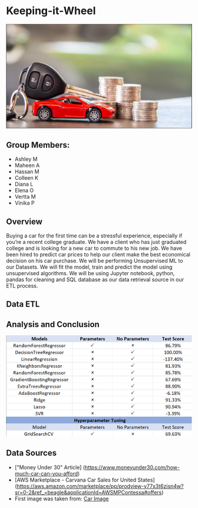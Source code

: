 # Keeping-it-Wheel
![Car](Images/BuyingaCar.png)

## Group Members:
* Ashley M
* Maheen A
* Hassan M
* Colleen K
* Diana L
* Elena O
* Vertta M
* Vinika P

## Overview
Buying a car for the first time can be a stressful experience, especially if you’re a recent college graduate. We have a client who has just graduated college and is looking for a new car to commute to his new job. We have been hired to predict car prices to help our client make the best economical decision on his car purchase. We will be performing Unsupervised ML to our Datasets. We will fit the model, train and predict the model using unsupervised algorithms. We will be using Jupyter notebook, python, pandas for cleaning and SQL database as our data retrieval source in our ETL process. 

## Data ETL



## Analysis and Conclusion
![Image](Images/TableofMLModels.png)


## Data Sources
* ["Money Under 30" Article] (https://www.moneyunder30.com/how-much-car-can-you-afford)
* [AWS Marketplace - Carvana Car Sales for United States] (https://aws.amazon.com/marketplace/pp/prodview-y77x3t6zisn4w?sr=0-2&ref_=beagle&applicationId=AWSMPContessa#offers)
* First image was taken from: [Car Image](https://plungedindebt.com/wp-content/uploads/2019/08/Leasing-A-Car.jpg)

